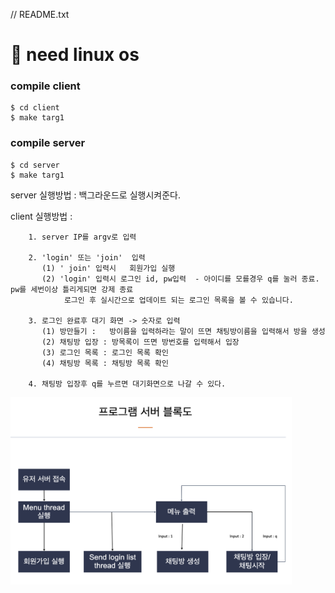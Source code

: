 // README.txt


# 👻 need linux os 

### compile client
	$ cd client
	$ make targ1
	
### compile server
	$ cd server
	$ make targ1
	
	
	


server 실행방법 :	백그라운드로 실행시켜준다.
		
client 실행방법  : 

		1. server IP를 argv로 입력

		2. 'login' 또는 'join'  입력
		   (1) ' join' 입력시   회원가입 실행
		   (2) 'login' 입력시 로그인 id, pw입력  - 아이디를 모를경우 q를 눌러 종료.  pw를 세번이상 틀리게되면 강제 종료
		        로그인 후 실시간으로 업데이트 되는 로그인 목록을 볼 수 있습니다.

		3. 로그인 완료후 대기 화면 -> 숫자로 입력
		   (1) 방만들기 :  	방이름을 입력하라는 말이 뜨면 채팅방이름을 입력해서 방을 생성
		   (2) 채팅방 입장 :	방목록이 뜨면 방번호를 입력해서 입장
		   (3) 로그인 목록 : 로그인 목록 확인
		   (4) 채팅방 목록 : 채팅방 목록 확인

		4. 채팅방 입장후 q를 누르면 대기화면으로 나갈 수 있다. 


<img src="algorithm.png" width="450px" height="300px" title="6" alt="algorithm"></img><br/>
